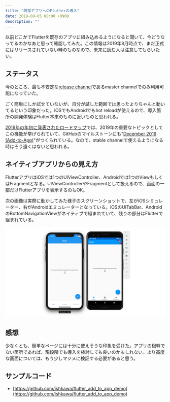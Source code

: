 ```yaml
---
title: "既存アプリへのFlutterの導入"
date: 2019-08-05 08:00 +0900
description: ""
---
```


以前どこかでFlutterを既存のアプリに組み込めるようになると聞いて、今どうなってるのかなあと思って確認してみた。この情報は2019年8月時点で、まだ正式にはリリースされていない時のものなので、未来に読む人は注意してもらいたい。

## ステータス

今のところ、最も不安定な[release channel](https://github.com/flutter/flutter/wiki/Flutter-build-release-channels)であるmaster channelでのみ利用可能になっていた。

ごく簡単にしか試せていないが、自分が試した範囲では思ったよりちゃんと動いてるという印象だった。iOSでもAndroidでもhot reloadが使えるので、導入箇所の開発体験はFlutter本来のものに近いものと思われる。

[2019年の年初に発表されたロードマップ](https://github.com/flutter/flutter/wiki/Roadmap)では、2019年の重要なトピックとしてこの機能が挙げられていて、GitHubのマイルストーンにも"[December 2019 (Add-to-App)](https://github.com/flutter/flutter/milestone/56)"がつくられている。なので、stable channelで使えるようになる時はそう遠くはないと思われる。

## ネイティブアプリからの見え方

FlutterアプリはiOSでは1つのUIViewController、Androidでは1つのViewもしくはFragmentとなる。UIViewControllerやFragmentとして扱えるので、画面の一部だけFlutterアプリを表示するのもOK。

次の画像は実際に動かしてみた様子のスクリーンショットで、左がiOSシミュレーター、右がAndroidエミュレーターとなっている。iOSのUITabBar、AndroidのBottomNavigationViewがネイティブで組まれていて、残りの部分はFlutterで組まれている。

![](./screenshot.png)

## 感想

少なくとも、簡単なページには十分に使えそうな印象を受けた。アプリの根幹でない箇所であれば、現段階でも導入を検討しても良いのかもしれない。より高度な画面については、もう少しマジメに検証する必要があると思う。

## サンプルコード

- [https://github.com/ishkawa/flutter_add_to_app_demo](https://github.com/ishkawa/flutter_add_to_app_demo)

